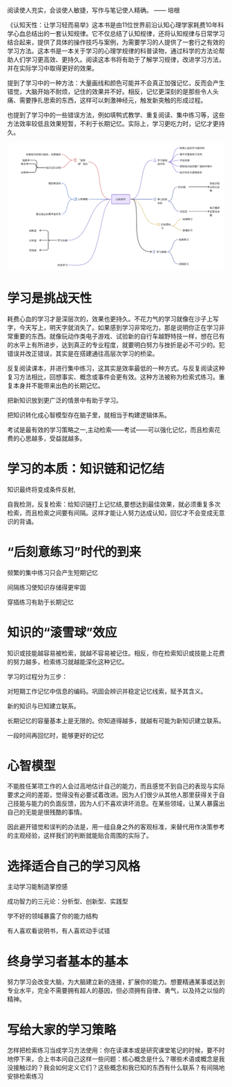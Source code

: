 阅读使人充实，会谈使人敏捷，写作与笔记使人精确。 —— 培根

《认知天性：让学习轻而易举》这本书是由11位世界前沿认知心理学家耗费10年科学心血总结出的一套认知规律。它不仅总结了认知规律，还将认知规律与日常学习结合起来，提供了具体的操作技巧与案例，为需要学习的人提供了一套行之有效的学习方法。这本书是一本关于学习的心理学规律的科普读物，通过科学的方法论帮助人们学习更高效、更持久。阅读这本书将有助于了解学习规律，改进学习方法，并在实际学习中取得更好的效果。

提到了学习中的一种方法：大量画线和颜色可能并不会真正加强记忆，反而会产生错觉，大脑开始不耐烦，记住的效果并不好。相反，记忆更深刻的是那些令人头痛、需要挣扎思索的东西，这样可以刺激神经元，触发新突触的形成过程。

也提到了学习中的一些错误方法，例如填鸭式教学、重复阅读、集中练习等，这些方法效率较低且效果短暂，不利于长期记忆。实际上，学习更吃力时，记忆才更持久。

![image-20240920145643281](认知天性-让学习轻而易举.assets/image-20240920145643281.png)

# 学习是挑战天性

耗费心血的学习才是深层次的，效果也更持久。不花力气的学习就像在沙子上写字，今天写上，明天字就消失了。如果感到学习非常吃力，那是说明你正在学习非常重要的东西。就像玩动作类电子游戏、试验新的自行车越野特技一样，想在已有的水平上有所进步，达到真正的专业程度，就要明白努力与挫折是必不可少的。犯错误并改正错误，其实是在搭建通往高层次学习的桥梁。

反复阅读课本，并进行集中练习，这其实是效率最低的一种方式。与反复阅读这种复习方法相比，回想事实、概念或事件会更有效。这种方法被称为检索式练习。重复本身并不能带来出色的长期记忆。

把新知识放到更广泛的情景中有助于学习。

把知识转化成心智模型存在脑子里，就相当于构建逻辑体系。

考试是最有效的学习策略之一,主动检索——考试——可以强化记忆，而且检索花费的心思越多，受益就越多。

# 学习的本质：知识链和记忆结

知识最终将变成条件反射,

自我检测，反复检索：给知识链打上记忆结,要想达到最佳效果，就必须重复多次检索，而且检索之间要有间隔。这样才能让人努力达成认知，回忆才不会变成无意识的背诵。

# “后刻意练习”时代的到来

频繁的集中练习只会产生短期记忆

间隔练习使知识存储得更牢固

穿插练习有助于长期记忆

# 知识的“滚雪球”效应

知识或技能越容易被检索，就越不容易被记住。相反，你在检索知识或技能上花费的努力越多，检索练习就越能深化这种记忆。

学习的过程分为三步：

对短期工作记忆中信息的编码。巩固会辨识并稳定记忆线索，赋予其含义。

新的知识与已知建立联系。

长期记忆的容量基本上是无限的。你知道得越多，就越有可能为新知识建立联系。

一段时间再回忆时，能够更好的记忆

# 心智模型

不能胜任某项工作的人会过高地估计自己的能力，而且感觉不到自己的表现与实际要求之间的差距，觉得没有必要试着改进。因为人们很少从其他人那里获得关于自己技能与能力的负面反馈，因为人们不喜欢讲坏消息。在某些领域，让某人暴露出自己的无能是很残酷的事情。

因此避开错觉和误判的办法是，用一组自身之外的客观标准，来替代用作决策参考的主观经验，这样我们的判断就能贴合周围的实际了。

# 选择适合自己的学习风格

主动学习能制造掌控感

成功智力的三元论：分析型、创新型、实践型

学不好的领域暴露了你的能力结构

有人喜欢看说明书，有人喜欢动手试错

# 终身学习者基本的基本

努力学习会改变大脑，为大脑建立新的连接，扩展你的能力。想要精通某事或达到专业水平，完全不需要拥有超人的基因，但必须拥有自律、勇气，以及持之以恒的精神。

# 写给大家的学习策略

怎样把检索练习当成学习方法使用：你在读课本或是研究课堂笔记的时候，要不时地停下来，合上书本问自己这样一些问题：核心概念是什么？哪些术语或概念是我没接触过的？我会如何定义它们？这些概念和我已知的东西有什么联系？有间隔地安排检索练习